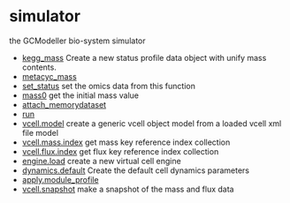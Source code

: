 ﻿# simulator

the GCModeller bio-system simulator

+ [kegg_mass](simulator/kegg_mass.1) Create a new status profile data object with unify mass contents.
+ [metacyc_mass](simulator/metacyc_mass.1) 
+ [set_status](simulator/set_status.1) set the omics data from this function
+ [mass0](simulator/mass0.1) get the initial mass value
+ [attach_memorydataset](simulator/attach_memorydataset.1) 
+ [run](simulator/run.1) 
+ [vcell.model](simulator/vcell.model.1) create a generic vcell object model from a loaded vcell xml file model
+ [vcell.mass.index](simulator/vcell.mass.index.1) get mass key reference index collection
+ [vcell.flux.index](simulator/vcell.flux.index.1) get flux key reference index collection
+ [engine.load](simulator/engine.load.1) create a new virtual cell engine
+ [dynamics.default](simulator/dynamics.default.1) Create the default cell dynamics parameters
+ [apply.module_profile](simulator/apply.module_profile.1) 
+ [vcell.snapshot](simulator/vcell.snapshot.1) make a snapshot of the mass and flux data
